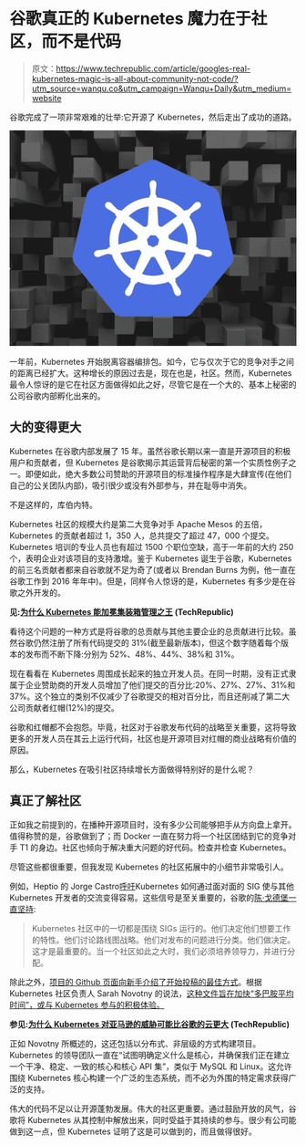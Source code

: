 # 谷歌真正的 Kubernetes 魔力在于社区，而不是代码

> 原文：<https://www.techrepublic.com/article/googles-real-kubernetes-magic-is-all-about-community-not-code/?utm_source=wanqu.co&utm_campaign=Wanqu+Daily&utm_medium=website>



谷歌完成了一项非常艰难的壮举:它开源了 Kubernetes，然后走出了成功的道路。



![](img/14531cd0f17887b9a3db55f41904048a.png)

一年前，Kubernetes 开始脱离容器编排包。如今，它与仅次于它的竞争对手之间的距离已经扩大。这种增长的原因过去是，现在也是，社区。然而，Kubernetes 最令人惊讶的是它在社区方面做得如此之好，尽管它是在一个大的、基本上秘密的公司谷歌内部孵化出来的。

## 大的变得更大

Kubernetes 在谷歌内部发展了 15 年。虽然谷歌长期以来一直是开源项目的积极用户和贡献者，但 Kubernetes 是谷歌揭示其运营背后秘密的第一个实质性例子之一。即便如此，绝大多数公司赞助的开源项目的标准操作程序是大肆宣传(在他们自己的公关团队内部)，吸引很少或没有外部参与，并在耻辱中消失。

不是这样的，库伯内特。

Kubernetes 社区的规模大约是第二大竞争对手 Apache Mesos 的五倍，Kubernetes 的贡献者超过 1，350 人，总共提交了超过 47，000 个提交。Kubernetes 培训的专业人员也有超过 1500 个职位空缺，高于一年前的大约 250 个，表明企业对该项目的支持激增。鉴于 Kubernetes 诞生于谷歌，Kubernetes 的前三名贡献者都来自谷歌就不足为奇了(或者以 Brendan Burns 为例，他一直在谷歌工作到 2016 年年中)。但是，同样令人惊讶的是，Kubernetes 有多少是在谷歌之外开发的。

**见:[为什么 Kubernetes 能加冕集装箱管理之王](http://www.techrepublic.com/article/why-kubernetes-could-be-crowned-king-of-container-management/) (TechRepublic)**

看待这个问题的一种方式是将谷歌的总贡献与其他主要企业的总贡献进行比较。虽然谷歌仍然注册了所有代码提交的 31%(截至最新版本)，但这个数字随着每个版本的发布而不断下降:分别为 52%、48%、44%、38%和 31%。

现在看看在 Kubernetes 周围成长起来的独立开发人员。在同一时期，没有正式隶属于企业赞助商的开发人员增加了他们提交的百分比:20%、27%、27%、31%和 37%。这个独立的类别不仅减少了谷歌提交的相对百分比，而且还削减了第二大公司贡献者红帽(12%)的提交。

谷歌和红帽都不会抱怨。毕竟，社区对于谷歌发布代码的战略至关重要，这将导致更多的开发人员在其云上运行代码，社区也是开源项目对红帽的商业战略有价值的原因。

那么，Kubernetes 在吸引社区持续增长方面做得特别好的是什么呢？

## 真正了解社区

正如我之前提到的，在播种开源项目时，没有多少公司能够把手从方向盘上拿开。值得称赞的是，谷歌做到了；而 Docker 一直在努力将一个社区团结到它的竞争对手 T1 的身边。社区也倾向于解决重大问题的好代码。检查并检查 Kubernetes。

尽管这些都很重要，但我发现 Kubernetes 的社区拓展中的小细节非常吸引人。

例如，Heptio 的 Jorge Castro[呼吁](https://blog.jorgecastro.org/2017/03/20/lessons-learned-from-joining-the-kubernetes-community/)Kubernetes 如何通过面对面的 SIG 使与其他 Kubernetes 开发者的交流变得容易。这些信号是至关重要的，谷歌的[陈·戈德堡一直坚持](https://www.linux.com/news/learn/kubernetes/kubernetes-community-drives-projects-success):

> Kubernetes 社区中的一切都是围绕 SIGs 运行的。他们决定他们想要工作的特性。他们讨论路线图战略。他们对发布的问题进行分类。他们做决定。这才是最重要的。当一个社区如此之大时，我们必须培养领导力，并进行分配。

除此之外，[项目的 Github 页面向新手介绍了开始投稿的最佳方式](https://github.com/kubernetes/community?utm_campaign=crowdfire&utm_content=crowdfire&utm_medium=social&utm_source=social#1464121790-tw#1493030328731)。根据 Kubernetes 社区负责人 Sarah Novotny 的说法，[这种文件旨在加快“多巴胺平均时间”，或与 Kubernetes 参与的积极体验。](https://opensource.com/article/17/4/podcast-kubernetes-sarah-novotny)

**参见:[为什么 Kubernetes 对亚马逊的威胁可能比谷歌的云更大](http://www.techrepublic.com/article/why-kubernetes-may-be-a-bigger-threat-to-amazon-than-googles-cloud/) (TechRepublic)**

正如 Novotny 所概述的，这还包括以分布式、非层级的方式构建项目。Kubernetes 的领导团队一直在“试图明确定义什么是核心，并确保我们正在建立一个干净、稳定、一致的核心和核心 API 集”，类似于 MySQL 和 Linux。这允许围绕 Kubernetes 核心构建一个广泛的生态系统，而不必为外围的特定需求获得广泛的支持。

伟大的代码不足以让开源蓬勃发展。伟大的社区更重要。通过鼓励开放的风气，谷歌将 Kubernetes 从其控制中解放出来，同时受益于其持续的参与。很少有公司能做到这一点，但 Kubernetes 证明了这是可以做到的，而且做得很好。

